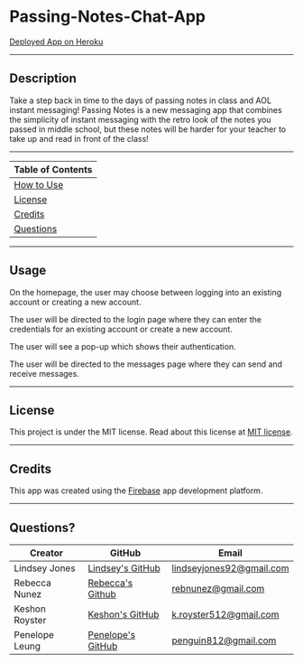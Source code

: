# Passing-Notes-Chat-App

<a href="" title="Deployed Passing Notes Chat App" target="_blank">Deployed App on Heroku</a>

---

## Description

Take a step back in time to the days of passing notes in class and AOL instant messaging! Passing Notes is a new messaging app that combines the simplicity of instant messaging with the retro look of the notes you passed in middle school, but these notes will be harder for your teacher to take up and read in front of the class!

---

| Table of Contents       |
| ----------------------- |
| [How to Use](#usage)    |
| [License](#license)     |
| [Credits](#credits)     |
| [Questions](#questions) |

---

## Usage

On the homepage, the user may choose between logging into an existing account or creating a new account.

The user will be directed to the login page where they can enter the credentials for an existing account or create a new account.

The user will see a pop-up which shows their authentication.

The user will be directed to the messages page where they can send and receive messages.

---

## License

This project is under the MIT license. Read about this license at [MIT license](https://choosealicense.com/licenses/mit/).

---

## Credits

This app was created using the [Firebase](https://firebase.google.com/) app development platform.

---

## Questions?

| Creator        | GitHub                                                 | Email                    |
| -------------- | ------------------------------------------------------ | ------------------------ |
| Lindsey Jones  | [Lindsey's GitHub](https://www.github.com/L-Jones-hub) | lindseyjones92@gmail.com |
| Rebecca Nunez  | [Rebecca's Github](https://github.com/bekkanunez)      | rebnunez@gmail.com       |
| Keshon Royster | [Keshon's GitHub](https://github.com/Keshon97)         | k.royster512@gmail.com   |
| Penelope Leung | [Penelope's GitHub](https://github.com/penelope-leung) | penguin812@gmail.com     |
